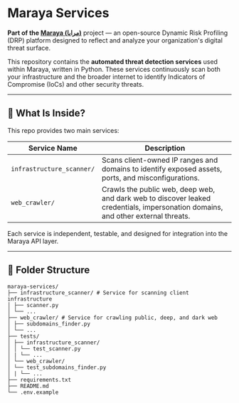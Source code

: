 # Maraya Services

**Part of the [Maraya (مرايا)](https://github.com/mahdi-disc/maraya)** project — an open-source Dynamic Risk Profiling (DRP) platform designed to reflect and analyze your organization's digital threat surface.

This repository contains the **automated threat detection services** used within Maraya, written in Python. These services continuously scan both your infrastructure and the broader internet to identify Indicators of Compromise (IoCs) and other security threats.

---

## 🧠 What Is Inside?

This repo provides two main services:

| Service Name              | Description                                                                 |
|---------------------------|-----------------------------------------------------------------------------|
| `infrastructure_scanner/` | Scans client-owned IP ranges and domains to identify exposed assets, ports, and misconfigurations. |
| `web_crawler/`            | Crawls the public web, deep web, and dark web to discover leaked credentials, impersonation domains, and other external threats. |

Each service is independent, testable, and designed for integration into the Maraya API layer.

---

## 📁 Folder Structure

```
maraya-services/
├── infrastructure_scanner/ # Service for scanning client infrastructure
│ ├── scanner.py
│ └── ...
├── web_crawler/ # Service for crawling public, deep, and dark web
│ ├── subdomains_finder.py
│ └── ...
├── tests/
│ ├── infrastructure_scanner/
│ │ └── test_scanner.py
│ | └── ...
│ └── web_crawler/
│ └── test_subdomains_finder.py
│ | └── ...
├── requirements.txt
├── README.md
└── .env.example
```
